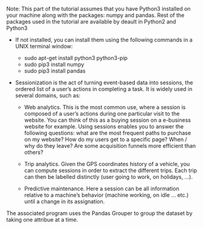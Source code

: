 Note: This part of the tutorial assumes that you have Python3 installed on your machine along with the packages: numpy and pandas. Rest of the packages used in the tutorial are available by deault in Python2 and Python3

* If not installed, you can install them using the following commands in a UNIX terminal window:
	+ sudo apt-get install python3 python3-pip
	+ sudo pip3 install numpy
	+ sudo pip3 install pandas

* Sessionization is the act of turning event-based data into sessions, the ordered list of a user’s actions in completing a task. It is widely used in several domains, such as:

	+ Web analytics. This is the most common use, where a session is composed of a user’s actions during one particular visit to the website. You can think of this as a buying session on a e-business website for example. Using sessions enables you to answer the following questions: what are the most frequent paths to purchase on my website? How do my users get to a specific page? When / why do they leave? Are some acquisition funnels more efficient than others?

	+ Trip analytics. Given the GPS coordinates history of a vehicle, you can compute sessions in order to extract the different trips. Each trip can then be labelled distinctly (user going to work, on holidays, …).

	+ Predictive maintenance. Here a session can be all information relative to a machine’s behavior (machine working, on idle … etc.) until a change in its assignation.

The associated program uses the Pandas Grouper to group the dataset by taking one attribue at a time.